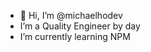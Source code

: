 - 👋 Hi, I’m @michaelhodev
- I’m a Quality Engineer by day
- I’m currently learning NPM


<!---
michaelhodev/michaelhodev is a ✨ special ✨ repository because its `README.md` (this file) appears on your GitHub profile.
You can click the Preview link to take a look at your changes.
--->
